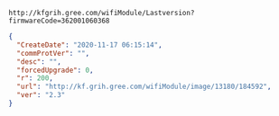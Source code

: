 `http://kfgrih.gree.com/wifiModule/Lastversion?firmwareCode=362001060368`

```json
{
  "CreateDate": "2020-11-17 06:15:14",
  "commProtVer": "",
  "desc": "",
  "forcedUpgrade": 0,
  "r": 200,
  "url": "http://kf.grih.gree.com/wifiModule/image/13180/184592",
  "ver": "2.3"
}
```